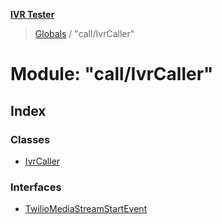 **[IVR Tester](../README.md)**

> [Globals](../README.md) / "call/IvrCaller"

# Module: "call/IvrCaller"

## Index

### Classes

* [IvrCaller](../classes/_call_ivrcaller_.ivrcaller.md)

### Interfaces

* [TwilioMediaStreamStartEvent](../interfaces/_call_ivrcaller_.twiliomediastreamstartevent.md)
